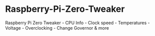 # Raspberry-Pi-Zero-Tweaker
Raspberry Pi Zero Tweaker - CPU Info - Clock speed - Temperatures - Voltage - Overclocking - Change Governor &amp; more
